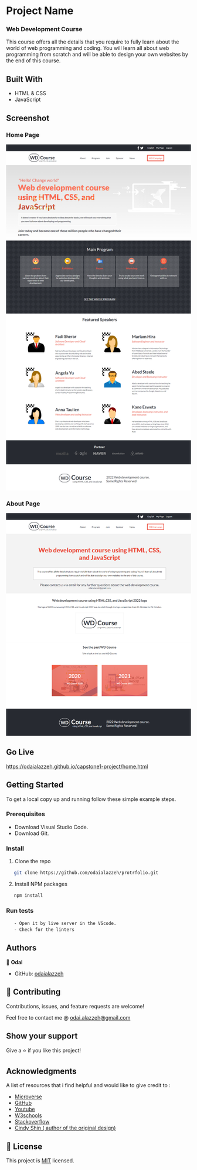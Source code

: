 
[](https://img.shields.io/badge/Microverse-blueviolet)

# Project Name

 ### Web Development Course
 
This course offers all the details that you require to fully learn about the world of web programming and coding.
You will learn all about web programming from scratch and will be able to design your own websites by the end of this course.


## Built With

- HTML & CSS
- JavaScript

## Screenshot

### Home Page 

![home-page](images/home-page.png)


### About Page 

![about-page](images/AboutPage.png)

## Go Live 
https://odaialazzeh.github.io/capstone1-project/home.html


## Getting Started

To get a local copy up and running follow these simple example steps.


### Prerequisites
- Download Visual Studio Code.
- Download Git.

### Install

1. Clone the repo
```sh
   git clone https://github.com/odaialazzeh/protrfolio.git
```
2. Install NPM packages
```sh
   npm install
```

### Run tests
 ```sh
    - Open it by live server in the VScode.
    - Check for the linters
 ```


## Authors

👤 **Odai**

- GitHub: [odaialazzeh](https://github.com/odaialazzeh)


## 🤝 Contributing

Contributions, issues, and feature requests are welcome!

Feel free to contact me @ odai.alazzeh@gmail.com

## Show your support

Give a ⭐️ if you like this project!

## Acknowledgments

A list of resources that i find helpful and would like to give credit to :

- [Microverse ](https://www.microverse.org)
- [GitHub ](https://www.github.com)
- [Youtube ](https://www.youtube.com)
- [W3schools ](https://www.w3schools.com)
- [Stackoverflow ](https://stackoverflow.com)
- [Cindy Shin ( author of the original design)](https://www.behance.net/gallery/29845175/CC-Global-Summit-2015)


## 📝 License

This project is [MIT](https://github.com/odaialazzeh/capstone1-project/blob/feature/License) licensed.

